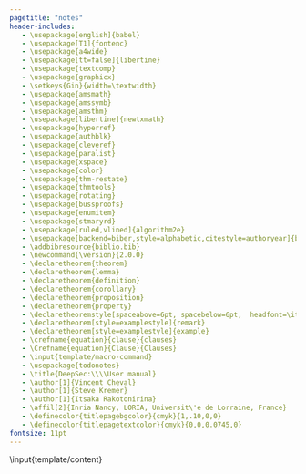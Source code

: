 ```yaml
---
pagetitle: "notes"
header-includes:
   - \usepackage[english]{babel}
   - \usepackage[T1]{fontenc}
   - \usepackage{a4wide}
   - \usepackage[tt=false]{libertine}
   - \usepackage{textcomp}
   - \usepackage{graphicx}
   - \setkeys{Gin}{width=\textwidth}
   - \usepackage{amsmath}
   - \usepackage{amssymb}
   - \usepackage{amsthm}
   - \usepackage[libertine]{newtxmath}
   - \usepackage{hyperref}
   - \usepackage{authblk}
   - \usepackage{cleveref}
   - \usepackage{paralist}
   - \usepackage{xspace}
   - \usepackage{color}
   - \usepackage{thm-restate}
   - \usepackage{thmtools}
   - \usepackage{rotating}
   - \usepackage{bussproofs}
   - \usepackage{enumitem}
   - \usepackage{stmaryrd}
   - \usepackage[ruled,vlined]{algorithm2e}
   - \usepackage[backend=biber,style=alphabetic,citestyle=authoryear]{biblatex}
   - \addbibresource{biblio.bib}
   - \newcommand{\version}{2.0.0}
   - \declaretheorem{theorem}
   - \declaretheorem{lemma}
   - \declaretheorem{definition}
   - \declaretheorem{corollary}
   - \declaretheorem{proposition}
   - \declaretheorem{property}
   - \declaretheoremstyle[spaceabove=6pt, spacebelow=6pt,  headfont=\itshape, notefont=\mdseries, notebraces={(}{)},bodyfont=\normalfont, postheadspace=1em,  qed=$\blacktriangleright$]{examplestyle}
   - \declaretheorem[style=examplestyle]{remark}
   - \declaretheorem[style=examplestyle]{example}
   - \crefname{equation}{clause}{clauses}
   - \Crefname{equation}{Clause}{Clauses}
   - \input{template/macro-command}
   - \usepackage{todonotes}
   - \title{DeepSec:\\\\User manual}
   - \author[1]{Vincent Cheval}
   - \author[1]{Steve Kremer}
   - \author[1]{Itsaka Rakotonirina}
   - \affil[2]{Inria Nancy, LORIA, Universit\'e de Lorraine, France}
   - \definecolor{titlepagebgcolor}{cmyk}{1,.10,0,0}
   - \definecolor{titlepagetextcolor}{cmyk}{0,0,0.0745,0}
fontsize: 11pt
---
```



\input{template/content}

<!-- dirty hack: an empty code block so that pandoc generates in main.tex the header definitions needed to display the code blocks of template/content.tex -->
```{.deepsec}
```
